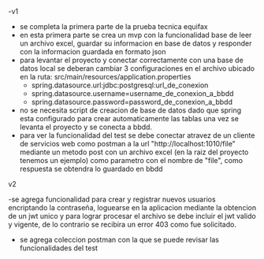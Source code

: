 -v1

- se completa la primera parte de la prueba tecnica equifax
- en esta primera parte se crea un mvp con la funcionalidad base de leer un archivo excel, guardar su informacion en base de datos y responder con la informacion guardada en formato json
- para levantar el proyecto y conectar correctamente con una base de datos local se deberan cambiar 3 configuraciones en el archivo ubicado en la ruta: src/main/resources/application.properties
  - spring.datasource.url:jdbc:postgresql:url_de_conexion
  - spring.datasource.username=username_de_conexion_a_bbdd
  - spring.datasource.password=password_de_conexion_a_bbdd
- no se necesita script de creacion de base de datos dado que spring esta configurado para crear automaticamente las tablas una vez se levanta el proyecto y se conecta a bbdd.
- para ver la funcionalidad del test se debe conectar atravez de un cliente de servicios web como postman a la url "http://localhost:1010/file" mediante un metodo post con un archivo excel (en la raiz del proyecto tenemos un ejemplo) como parametro con el nombre de "file", como respuesta se obtendra lo guardado en bbdd


v2

-se agrega funcionalidad para crear y registrar nuevos usuarios encriptando la contraseña, loguearse en la aplicacion mediante la obtencion de un jwt unico y para lograr procesar el archivo se debe incluir el jwt valido y vigente, de lo contrario se recibira un error 403 como fue solicitado.
- se agrega coleccion postman con la que se puede revisar las funcionalidades del test 
